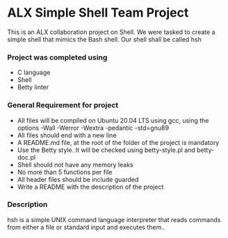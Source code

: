 # ALX Simple Shell Team Project
This is an ALX collaboration project on Shell. We were tasked to create a simple shell that mimics the Bash shell. Our shell shall be called hsh
### Project was completed using
* C language
* Shell
* Betty linter
### General Requirement for project
* All files will be compiled on Ubuntu 20.04 LTS using gcc, using the options -Wall -Werror -Wextra -pedantic -std=gnu89
* All files should end with a new line
* A README.md file, at the root of the folder of the project is mandatory
* Use the Betty style. It will be checked using betty-style.pl and betty-doc.pl
* Shell should not have any memory leaks
* No more than 5 functions per file
* All header files should be include guarded
* Write a README with the description of the project
### Description
hsh is a simple UNIX command language interpreter that reads commands from either a file or standard input and executes them..
